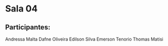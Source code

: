 # Sala 04

## Participantes:

Andressa Malta
Dafne Oliveira
Edilson Silva
Emerson Tenorio
Thomas Matisi